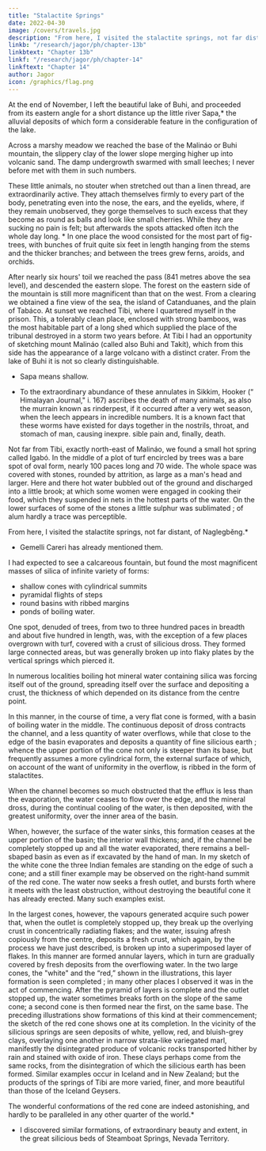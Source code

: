 ```yaml
---
title: "Stalactite Springs"
date: 2022-04-30
image: /covers/travels.jpg
description: "From here, I visited the stalactite springs, not far distant, of Naglegběng. I had expected to see a calcareous fountain, but found the most magnificent masses of silica of infinite variety of forms"
linkb: "/research/jagor/ph/chapter-13b"
linkbtext: "Chapter 13b"
linkf: "/research/jagor/ph/chapter-14"
linkftext: "Chapter 14"
author: Jagor
icon: /graphics/flag.png
---
```



At the end of November, I left the beautiful lake of Buhi, and proceeded from its eastern angle for a short distance up the little river Sapa,* the alluvial deposits of which form a considerable feature in the configuration of the lake. 

Across a marshy meadow we reached the base of the Malináo or Buhi mountain, the slippery clay of the lower slope merging higher up into volcanic sand. The damp undergrowth swarmed with small leeches; I never before met with them in such numbers. 

These little animals, no stouter when stretched out than a linen thread, are extraordinarily active. They attach themselves firmly to every part of the body, penetrating even into the nose, the ears, and the eyelids, where, if they remain unobserved, they gorge themselves to such excess that they become as round as balls and look like small cherries. While they are sucking no pain is felt; but afterwards the spots attacked often itch the whole day long. * In one place the wood consisted for the most part of fig-trees, with bunches of fruit quite six feet in length hanging from the stems and the thicker branches; and between the trees grew ferns, aroids, and orchids. 

After nearly six hours' toil we reached the pass (841 metres above the sea level), and descended the eastern slope. The forest on the eastern side of the mountain is still more magnificent than that on the west. From a clearing we obtained a fine view of the sea, the island of Catanduanes, and the plain of Tabáco. At sunset we reached Tibi, where I quartered myself in the prison. This, a tolerably clean place, enclosed with strong bamboos, was the most habitable part of a long shed which supplied the place of the tribunal destroyed in a storm two years before. At Tibi I had an opportunity of sketching mount Malináo (called also Buhi and Takít), which from this side has the appearance of a large volcano with a distinct crater. From the lake of Buhi it is not so clearly distinguishable.

* Sapa means shallow.

<!-- mass

The point a, as visible from Tibi, lies S. 49° 7'; b, 54° 8'; 2, 64° 2 ; e, 67° W.; the cavity C,

S. 59° 5' W.
 -->

* To the extraordinary abundance of these annulates in Sikkim, Hooker (“ Himalayan Journal," i. 167) ascribes the death of many animals, as also the murrain known as rinderpest, if it occurred after a very wet season, when the leech appears in incredible numbers. It is a known fact that these worms have existed for days together in the nostrils, throat, and stomach of man, causing inexpre. sible pain and, finally, death.

Not far from Tibi, exactly north-east of Malináo, we found a small hot spring called Igabó. In the middle of a plot of turf encircled by trees was a bare spot of oval form, nearly 100 paces long and 70 wide. The whole space was covered with stones, rounded by attrition, as large as a man's head and larger. Here and there hot water bubbled out of the ground and discharged into a little brook; at which some women were engaged in cooking their food, which they suspended in nets in the hottest parts of the water. On the lower surfaces of some of the stones a little sulphur was sublimated ; of alum hardly a trace was perceptible.

From here, I visited the stalactite springs, not far distant, of Naglegběng.* 

* Gemelli Careri has already mentioned them.

I had expected to see a calcareous fountain, but found the most magnificent masses of silica of infinite variety of forms:
- shallow cones with cylindrical summits
- pyramidal flights of steps
- round basins with ribbed margins
- ponds of boiling water.

One spot, denuded of trees, from two to three hundred paces in breadth and about five hundred in length, was, with the exception of a few places overgrown with turf, covered with a crust of silicious dross. They formed large connected areas, but was generally broken up into flaky plates by the vertical springs which pierced it.

In numerous localities boiling hot mineral water containing silica was forcing itself out of the ground, spreading itself over the surface and depositing a crust, the thickness of which depended on its distance from the centre point. 

In this manner, in the course of time, a very flat cone is formed, with a basin of boiling water in the middle. The continuous deposit of dross contracts the channel, and a less quantity of water overflows, while that close to the edge of the basin evaporates and deposits a quantity of fine silicious earth ; whence the upper portion of the cone not only is steeper than its base, but frequently assumes a more cylindrical form, the external surface of which, on account of the want of uniformity in the overflow, is ribbed in the form of stalactites. 

When the channel becomes so much obstructed that the efflux is less than the evaporation, the water ceases to flow over the edge, and the mineral dross, during the continual cooling of the water, is then deposited, with the greatest uniformity, over the inner area of the basin. 

When, however, the surface of the water sinks, this formation ceases at the upper portion of the basin; the interior wall thickens; and, if the channel be completely stopped up and all the water evaporated, there remains a bell-sbaped basin as even as if excavated by the hand of man. In my sketch of the white cone the three Indian females are standing on the edge of such a cone; and a still finer example may be observed on the right-hand summit of the red cone. The water now seeks a fresh outlet, and bursts forth where it meets with the least obstruction, without destroying the beautiful cone it has already erected. Many such examples exist. 

In the largest cones, however, the vapours generated acquire such power that, when the outlet is completely stopped up, they break up the overlying crust in concentrically radiating flakes; and the water, issuing afresh copiously from the centre, deposits a fresh crust, which again, by the process we have just described, is broken up into a superimposed layer of flakes. In this manner are formed annular layers, which in turn are gradually covered by fresh deposits from the overflowing water. In the two large cones, the "white" and the “red,” shown in the illustrations, this layer formation is seen completed ; in many other places I observed it was in the act of commencing. After the pyramid of layers is complete and the outlet stopped up, the water sometimes breaks forth on the slope of the same cone; a second cone is then formed near the first, on the same base. The preceding illustrations show formations of this kind at their commencement; the sketch of the red cone shows one at its completion. In the vicinity of the silicious springs are seen deposits of white, yellow, red, and bluish-grey clays, overlaying one another in narrow strata-like variegated marl, manifestly the disintegrated produce of volcanic rocks transported hither by rain and stained with oxide of iron. These clays perhaps come from the same rocks, from the disintegration of which the silicious earth has been formed. Similar examples occur in Iceland and in New Zealand; but the products of the springs of Tibi are more varied, finer, and more beautiful than those of the Iceland Geysers.

The wonderful conformations of the red cone are indeed astonishing, and hardly to be paralleled in any other quarter of the world.*

* I discovered similar formations, of extraordinary beauty and extent, in the great silicious beds of Steamboat Springs, Nevada Territory.